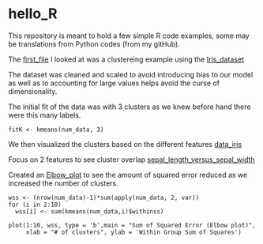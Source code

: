 # hello_R
This repository is meant to hold a few simple R code examples, some may be translations from Python codes (from my gitHub).

The [first_file](https://github.com/nReyna/hello_R/blob/master/Clustering%20Example.R) I looked at was a clustereing example using the [Iris_dataset](https://archive.ics.uci.edu/ml/datasets/iris)

The dataset was cleaned and scaled to avoid introducing bias to our model as well as to accounting for large values helps avoid the curse of dimensionality.

The initial fit of the data was with 3 clusters as we knew before hand there were this many labels.
```{R}
fitK <- kmeans(num_data, 3)
```
We then visualized the clusters based on the different features
[data_iris](https://github.com/nReyna/hello_R/blob/master/Iris_3Clusters.pdf)

Focus on 2 features to see cluster overlap
[sepal_length_versus_sepal_width](https://github.com/nReyna/hello_R/blob/master/Iris_LvsW_K3.pdf)

Created an [Elbow_plot](https://github.com/nReyna/hello_R/blob/master/ElbowPlot_SSE.pdf) to see the amount of squared error reduced as we increased the number of clusters. 

```{R}
wss <- (nrow(num_data)-1)*sum(apply(num_data, 2, var))
for (i in 2:10)
  wss[i] <- sum(kmeans(num_data,i)$withinss)

plot(1:10, wss, type = 'b',main = "Sum of Squared Error (Elbow plot)", 
     xlab = "# of clusters", ylab = 'Within Group Sum of Squares')
```

